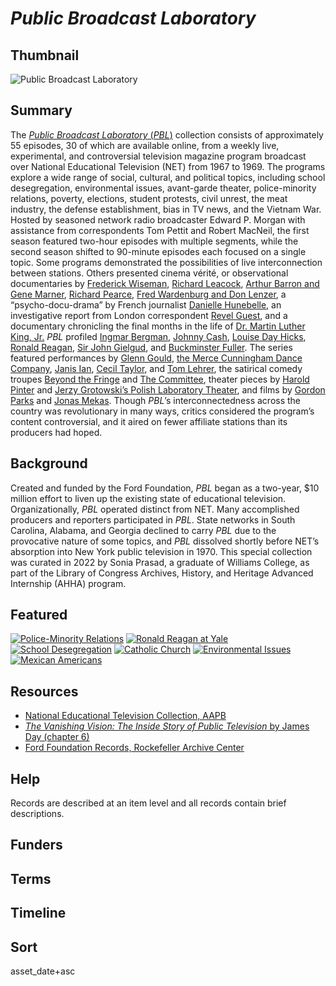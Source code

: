 # <em>Public Broadcast Laboratory</em>

## Thumbnail

![<em>Public Broadcast Laboratory </em>](https://s3.amazonaws.com/americanarchive.org/special-collections/INFLECT_new_avatar_green+1400_72.jpg "Public Broadcast Laboratory ")

## Summary

The [*Public Broadcast Laboratory* (*PBL*)]( https://americanarchive.org/catalog?f%5Baccess_types%5D%5B%5D=digitized&f%5Bseries_titles%5D%5B%5D=Public+Broadcast+Laboratory&per_page=100&sort=asset_date+asc) collection consists of approximately 55 episodes, 30 of which are available online, from a weekly live, experimental, and controversial television magazine program broadcast over National Educational Television (NET) from 1967 to 1969. The programs explore a wide range of social, cultural, and political topics, including school desegregation, environmental issues, avant-garde theater, police-minority relations, poverty, elections, student protests, civil unrest, the meat industry, the defense establishment, bias in TV news, and the Vietnam War. Hosted by seasoned network radio broadcaster Edward P. Morgan with assistance from correspondents Tom Pettit and Robert MacNeil, the first season featured two-hour episodes with multiple segments, while the second season shifted to 90-minute episodes each focused on a single topic. Some programs demonstrated the possibilities of live interconnection between stations. Others presented cinema vérité, or observational documentaries by [Frederick Wiseman](https://americanarchive.org/catalog/cpb-aacip-75-246q5bz0), [Richard Leacock](https://americanarchive.org/catalog/cpb-aacip-516-s756d5qg28), [Arthur Barron and Gene Marner](https://americanarchive.org/catalog/cpb-aacip-516-3f4kk9555p), [Richard Pearce](https://americanarchive.org/catalog/cpb-aacip-512-028pc2v166), [Fred Wardenburg and Don Lenzer](https://americanarchive.org/catalog/cpb-aacip-516-g44hm53h63), a “psycho-docu-drama” by French journalist [Danielle Hunebelle](https://americanarchive.org/catalog/cpb-aacip-516-qz22b8wh8d), an investigative report from London correspondent [Revel Guest](https://americanarchive.org/catalog/cpb-aacip-516-3775t3gt9j), and a documentary chronicling the final months in the life of [Dr. Martin Luther King, Jr.](https://americanarchive.org/catalog/cpb-aacip-516-sj19k46z5q) *PBL* profiled [Ingmar Bergman](https://americanarchive.org/catalog/cpb-aacip-516-9g5gb1zd58), [Johnny Cash](https://americanarchive.org/catalog/cpb-aacip-512-nk3610ws9j), [Louise Day Hicks](https://americanarchive.org/catalog/cpb-aacip-15-9zg6g70c), [Ronald Reagan](https://americanarchive.org/catalog/cpb-aacip-15-94hmh6vt), [Sir John Gielgud](https://americanarchive.org/catalog/cpb-aacip-516-zk55d8pp4n), and [Buckminster Fuller](https://americanarchive.org/catalog/cpb-aacip-516-7w6736mz7m). The series featured performances by [Glenn Gould](https://americanarchive.org/catalog/cpb-aacip-15-021c5k76), [the Merce Cunningham Dance Company](https://americanarchive.org/catalog/cpb-aacip-516-4f1mg7gp1p), [Janis Ian](https://americanarchive.org/catalog/cpb-aacip-516-wm13n21n3r), [Cecil Taylor](https://americanarchive.org/catalog/cpb-aacip-516-4f1mg7gp1p), and [Tom Lehrer](https://americanarchive.org/catalog/cpb-aacip-516-m61bk17q79), the satirical comedy troupes [Beyond the Fringe](https://americanarchive.org/catalog/cpb-aacip-516-r20rr1qp0h) and [The Committee](https://americanarchive.org/catalog/cpb-aacip-516-qz22b8wh6s), theater pieces by [Harold Pinter](https://americanarchive.org/catalog/cpb-aacip-516-251fj2b508) and [Jerzy Grotowski’s Polish Laboratory Theater](https://americanarchive.org/catalog/cpb-aacip-516-nc5s757j69), and films by [Gordon Parks](https://americanarchive.org/catalog/cpb-aacip-516-vq2s46j829) and [Jonas Mekas](https://americanarchive.org/catalog/cpb-aacip-516-4f1mg7gp1p). Though *PBL*’s interconnectedness across the country was revolutionary in many ways, critics considered the program’s content controversial, and it aired on fewer affiliate stations than its producers had hoped.   

## Background

Created and funded by the Ford Foundation, *PBL* began as a two-year, $10 million effort to liven up the existing state of educational television. Organizationally, *PBL* operated distinct from NET. Many accomplished producers and reporters participated in *PBL*. State networks in South Carolina, Alabama, and Georgia declined to carry *PBL* due to the provocative nature of some topics, and *PBL* dissolved shortly before NET’s absorption into New York public television in 1970. This special collection was curated in 2022 by Sonia Prasad, a graduate of Williams College, as part of the Library of Congress Archives, History, and Heritage Advanced Internship (AHHA) program.

## Featured

[![Police-Minority Relations](https://s3.amazonaws.com/americanarchive.org/special-collections/cpb-aacip-516-vq2s46j80p.jpg)](/catalog/cpb-aacip-516-vq2s46j80p)
[![Ronald Reagan at Yale](https://s3.amazonaws.com/americanarchive.org/special-collections/cpb-aacip-15-94hmh6vt.jpg)](/catalog/cpb-aacip-15-94hmh6vt)
[![School Desegregation](https://s3.amazonaws.com/americanarchive.org/special-collections/cpb-aacip-15-12z3534n.jpg)](/catalog/cpb-aacip-15-12z3534n)
[![Catholic Church](https://s3.amazonaws.com/americanarchive.org/special-collections/cpb-aacip-516-2z12n50d00.jpg)](/catalog/cpb-aacip-516-2z12n50d00)
[![Environmental Issues](https://s3.amazonaws.com/americanarchive.org/special-collections/cpb-aacip-15-53jwt74c.jpg)](/catalog/cpb-aacip-15-53jwt74c)
[![Mexican Americans](https://s3.amazonaws.com/americanarchive.org/special-collections/cpb-aacip-516-sb3ws8jm5c.jpg)](/catalog/cpb-aacip-516-sb3ws8jm5c)

## Resources

- [National Educational Television Collection, AAPB](https://americanarchive.org/special_collections/net-catalog)
- [*The Vanishing Vision: The Inside Story of Public Television* by James Day (chapter 6)](https://publishing.cdlib.org/ucpressebooks/view?docId=ft7x0nb54q&chunk.id=d0e1531&toc.depth=1&toc.id=&brand=ucpress)
- [Ford Foundation Records, Rockefeller Archive Center](https://dimes.rockarch.org/search/?category=&limit=40&query=public%20broadcast%20laboratory)

## Help

Records are described at an item level and all records contain brief descriptions.

## Funders

## Terms

## Timeline

## Sort

asset_date+asc
